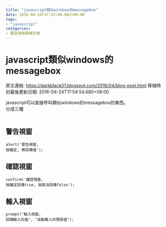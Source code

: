 ```yaml
---
title: "javascript類似windows的messagebox"
date: 2016-04-24T17:53:00.002+08:00
tags: 
- "javascript"
categories:
- 舊部落格移植文章
---
```


# javascript類似windows的messagebox

原文連結: https://darkblack01.blogspot.com/2016/04/blog-post.html
移植時的最後更新日期: 2016-04-24T17:54:54.680+08:00

javascript可以直接呼叫類似windows的messagebox的東西。<br />分成三種<br /><br /><h2>警告視窗 </h2><pre class="prettyprint"><code class="language-js">alert('警告視窗, 按確定, 無回傳值');</code></pre><h2>確認視窗 </h2><pre class="prettyprint"><code class="language-js">confirm('確認視窗, 按確定回傳true, 按取消回傳false');</code></pre><h2>輸入視窗 </h2><pre class="prettyprint"><code class="language-js">prompt("輸入視窗, 回傳輸入的值", "自動載入的預設值");</code></pre>
